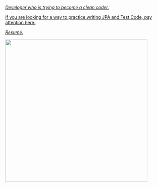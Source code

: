 [_Developer who is trying to become a clean coder._](https://github.com/BAEKJungHo/clean-programming)

[If you are looking for a way to practice writing JPA and Test Code, pay attention here.](https://github.com/BAEKJungHo/jtcwp)

[_Resume._](https://baekjh.notion.site/b6648a29fbbc47af9e87826a3238ef32)

<p align="left">
<img src="https://github-readme-stats.vercel.app/api?username=BAEKJungHo&show_icons=true&theme=outrun" width="450"/> 
</p>

